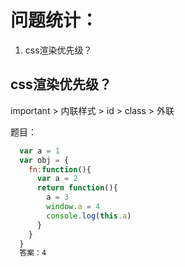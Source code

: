 # 问题统计：

1. css渲染优先级？


## css渲染优先级？

important > 内联样式 > id > class > 外联

题目：
```javascript
  var a = 1
  var obj = {
    fn:function(){
      var a = 2
      return function(){
        a = 3
        window.a = 4
        console.log(this.a)
      }
    }
  }
  答案：4
```